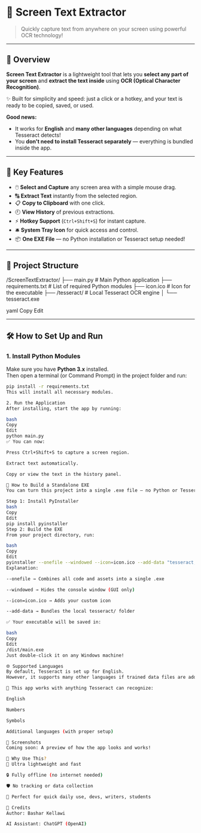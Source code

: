 # 🧠 Screen Text Extractor

> Quickly capture text from anywhere on your screen using powerful OCR technology!

---

## 📖 Overview

**Screen Text Extractor** is a lightweight tool that lets you **select any part of your screen** and **extract the text inside** using **OCR (Optical Character Recognition)**.

✨ Built for simplicity and speed: just a click or a hotkey, and your text is ready to be copied, saved, or used.

**Good news:**  
- It works for **English** and **many other languages** depending on what Tesseract detects!
- You **don't need to install Tesseract separately** — everything is bundled inside the app.

---

## 🎯 Key Features

- 🖱️ **Select and Capture** any screen area with a simple mouse drag.
- 🔠 **Extract Text** instantly from the selected region.
- 📋 **Copy to Clipboard** with one click.
- 🕘 **View History** of previous extractions.
- ⚡ **Hotkey Support** (`Ctrl+Shift+S`) for instant capture.
- 🛎️ **System Tray Icon** for quick access and control.
- 📦 **One EXE File** — no Python installation or Tesseract setup needed!

---

## 📂 Project Structure

/ScreenTextExtractor/ ├── main.py # Main Python application ├── requirements.txt # List of required Python modules ├── icon.ico # Icon for the executable ├── /tesseract/ # Local Tesseract OCR engine │ └── tesseract.exe

yaml
Copy
Edit

---

## 🛠 How to Set Up and Run

### 1. Install Python Modules

Make sure you have **Python 3.x** installed.  
Then open a terminal (or Command Prompt) in the project folder and run:

```bash
pip install -r requirements.txt
This will install all necessary modules.

2. Run the Application
After installing, start the app by running:

bash
Copy
Edit
python main.py
✅ You can now:

Press Ctrl+Shift+S to capture a screen region.

Extract text automatically.

Copy or view the text in the history panel.

🔨 How to Build a Standalone EXE
You can turn this project into a single .exe file — no Python or Tesseract installation required!

Step 1: Install PyInstaller
bash
Copy
Edit
pip install pyinstaller
Step 2: Build the EXE
From your project directory, run:

bash
Copy
Edit
pyinstaller --onefile --windowed --icon=icon.ico --add-data "tesseract;tesseract" main.py
Explanation:

--onefile → Combines all code and assets into a single .exe

--windowed → Hides the console window (GUI only)

--icon=icon.ico → Adds your custom icon

--add-data → Bundles the local tesseract/ folder

✅ Your executable will be saved in:

bash
Copy
Edit
/dist/main.exe
Just double-click it on any Windows machine!

🌐 Supported Languages
By default, Tesseract is set up for English.
However, it supports many other languages if trained data files are added.

📌 This app works with anything Tesseract can recognize:

English

Numbers

Symbols

Additional languages (with proper setup)

📸 Screenshots
Coming soon: A preview of how the app looks and works!

💬 Why Use This?
🚀 Ultra lightweight and fast

🔒 Fully offline (no internet needed)

🛡️ No tracking or data collection

🎯 Perfect for quick daily use, devs, writers, students

🤝 Credits
Author: Bashar Kellawi

AI Assistant: ChatGPT (OpenAI)